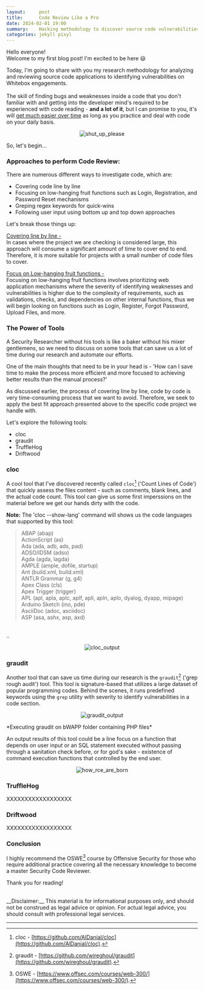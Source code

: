 ```yaml
---
layout:     post
title:      Code Review Like a Pro
date: 2024-02-01 19:00
summary:    Hacking methodology to discover source code vulnerabilities.
categories: jekyll pixyl
---
```


Hello everyone!
<br />
Welcome to my first blog post! I'm excited to be here :smiley:

Today, I'm going to share with you my research methodology for analyzing and reviewing source code applications to identifying vulnerabilities on Whitebox engagements. 
<br /><br />
The skill of finding bugs and weaknesses inside a code that you don't familiar with and getting into the developer mind's required to be experienced with code reading - __and a lot of it__, but I can promise to you, it's will <ins>get much easier over time</ins> as long as you practice and deal with code on your daily basis. 

<p align="center">
  <img src="{{ site.url }}/images/code_review_meme.jpg" alt="shut_up_please" />
</p>

So, let's begin...

### Approaches to perform Code Review:

There are numerous different ways to investigate code, which are:
* Covering code line by line
* Focusing on low-hanging fruit functions such as Login, Registration, and Password Reset mechanisms
* Greping regex keywords for quick-wins
* Following user input using bottom up and top down approaches

Let's break those things up:

<ins>Covering line by line -</ins>
<br />
In cases where the project we are checking is considered large, this approach will consume a significant amount of time to cover end to end. Therefore, it is more suitable for projects with a small number of code files to cover.

<ins>Focus on Low-hanging fruit functions -</ins>
<br />
Focusing on low-hanging fruit functions involves prioritizing web application mechanisms where the severity of identifying weaknesses and vulnerabilities is higher due to the complexity of requirements, such as validations, checks, and dependencies on other internal functions, thus we will begin looking on functions such as Login, Register, Forgot Password, Upload Files, and more.



### The Power of Tools

A Security Researcher without his tools is like a baker without his mixer gentlemens, so we need to discuss on some tools that can save us a lot of time during our research and automate our efforts.

One of the main thoughts that need to be in your head is - 'How can I save time to make the process more efficient and more focused to achieving better results than the manual process?'

As discussed earlier, the process of covering line by line, code by code is  very time-consuming process that we want to avoid. Therefore, we seek to apply the best fit approach presented above to the specific code project we handle with.

Let's explore the following tools:

* cloc
* graudit
* TruffleHog
* Driftwood

### cloc
A cool tool that I've discovered recently called `cloc`[^1] ('Count Lines of Code') that quickly assess the files content - such as comments, blank lines, and the actual code count.
This tool can give us some first imperssions on the material before we get our hands dirty with the code.

__Note:__ The 'cloc --show-lang' command will shows us the code languages that supported by this tool:

> ABAP                       (abap)<br />
ActionScript               (as)<br />
Ada                        (ada, adb, ads, pad)<br />
ADSO/IDSM                  (adso)<br />
Agda                       (agda, lagda)<br />
AMPLE                      (ample, dofile, startup)<br />
Ant                        (build.xml, build.xml)<br />
ANTLR Grammar              (g, g4)<br />
Apex Class                 (cls)<br />
Apex Trigger               (trigger)<br />
APL                        (apl, apla, aplc, aplf, apli, apln, aplo, dyalog, dyapp, mipage)<br />
Arduino Sketch             (ino, pde)<br />
AsciiDoc                   (adoc, asciidoc)<br />
ASP                        (asa, ashx, asp, axd)
<br />
..

<p align="center">
  <img src="{{ site.url }}/images/graudit.png" alt="cloc_output" />
</p>

### graudit
Another tool that can save us time during our research is the `graudit`[^2] ('grep rough audit') tool. This tool is signature-based that utilizes a large dataset of popular programming codes. Behind the scenes, it runs predefined keywords using the `grep` utility with severity to identify vulnerabilities in a code section.

<p align="center">
  <img src="{{ site.url }}/images/graudit.png" alt="graudit_output" />
</p>
*Executing graudit on bWAPP folder containing PHP files*

An output results of this tool could be a  line focus on a function that depends on user input or an SQL statement executed without passing through a sanitation check before, or for god's sake - existence of command execution functions that controlled by the end user. 

<p align="center">
  <img src="{{ site.url }}/images/rce_born.jpg" alt="how_rce_are_born" />
</p>

### TruffleHog

XXXXXXXXXXXXXXXXXX

### Driftwood

XXXXXXXXXXXXXXXXXX

### Conclusion

I highly recommend the OSWE[^3] course by Offensive Security for those who require additional practice covering all the necessary knowledge to become a master Security Code Reviewer.

Thank you for reading!

<br />
__Disclaimer:__ This material is for informational purposes only, and should not be construed as legal advice or opinion. For actual legal advice, you should consult with professional legal services.

---

[^1]: cloc - [https://github.com/AlDanial/cloc](https://github.com/AlDanial/cloc).
[^2]: graudit - [https://github.com/wireghoul/graudit](https://github.com/wireghoul/graudit).
[^3]: OSWE - [https://www.offsec.com/courses/web-300/](https://www.offsec.com/courses/web-300/).